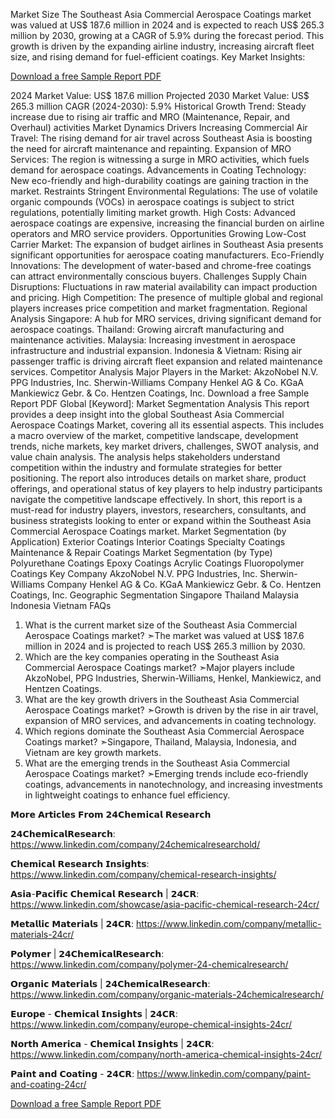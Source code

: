 Market Size
The Southeast Asia Commercial Aerospace Coatings market was valued at US$ 187.6 million in 2024 and is expected to reach US$ 265.3 million by 2030, growing at a CAGR of 5.9% during the forecast period. This growth is driven by the expanding airline industry, increasing aircraft fleet size, and rising demand for fuel-efficient coatings.
Key Market Insights:

[Download a free Sample Report PDF](https://www.24chemicalresearch.com/download-sample/279745/asia-southeast-commercial-aerospace-coatings-market-2024-2030-705)

2024 Market Value: US$ 187.6 million
Projected 2030 Market Value: US$ 265.3 million
CAGR (2024-2030): 5.9%
Historical Growth Trend: Steady increase due to rising air traffic and MRO (Maintenance, Repair, and Overhaul) activities
Market Dynamics
Drivers
Increasing Commercial Air Travel: The rising demand for air travel across Southeast Asia is boosting the need for aircraft maintenance and repainting.
Expansion of MRO Services: The region is witnessing a surge in MRO activities, which fuels demand for aerospace coatings.
Advancements in Coating Technology: New eco-friendly and high-durability coatings are gaining traction in the market.
Restraints
Stringent Environmental Regulations: The use of volatile organic compounds (VOCs) in aerospace coatings is subject to strict regulations, potentially limiting market growth.
High Costs: Advanced aerospace coatings are expensive, increasing the financial burden on airline operators and MRO service providers.
Opportunities
Growing Low-Cost Carrier Market: The expansion of budget airlines in Southeast Asia presents significant opportunities for aerospace coating manufacturers.
Eco-Friendly Innovations: The development of water-based and chrome-free coatings can attract environmentally conscious buyers.
Challenges
Supply Chain Disruptions: Fluctuations in raw material availability can impact production and pricing.
High Competition: The presence of multiple global and regional players increases price competition and market fragmentation.
Regional Analysis
Singapore: A hub for MRO services, driving significant demand for aerospace coatings.
Thailand: Growing aircraft manufacturing and maintenance activities.
Malaysia: Increasing investment in aerospace infrastructure and industrial expansion.
Indonesia & Vietnam: Rising air passenger traffic is driving aircraft fleet expansion and related maintenance services.
Competitor Analysis
Major Players in the Market:
AkzoNobel N.V.
PPG Industries, Inc.
Sherwin-Williams Company
Henkel AG & Co. KGaA
Mankiewicz Gebr. & Co.
Hentzen Coatings, Inc.
Download a free Sample Report PDF
Global [Keyword]: Market Segmentation Analysis
This report provides a deep insight into the global Southeast Asia Commercial Aerospace Coatings Market, covering all its essential aspects. This includes a macro overview of the market, competitive landscape, development trends, niche markets, key market drivers, challenges, SWOT analysis, and value chain analysis.
The analysis helps stakeholders understand competition within the industry and formulate strategies for better positioning. The report also introduces details on market share, product offerings, and operational status of key players to help industry participants navigate the competitive landscape effectively.
In short, this report is a must-read for industry players, investors, researchers, consultants, and business strategists looking to enter or expand within the Southeast Asia Commercial Aerospace Coatings market.
Market Segmentation (by Application)
Exterior Coatings
Interior Coatings
Specialty Coatings
Maintenance & Repair Coatings
Market Segmentation (by Type)
Polyurethane Coatings
Epoxy Coatings
Acrylic Coatings
Fluoropolymer Coatings
Key Company
AkzoNobel N.V.
PPG Industries, Inc.
Sherwin-Williams Company
Henkel AG & Co. KGaA
Mankiewicz Gebr. & Co.
Hentzen Coatings, Inc.
Geographic Segmentation
Singapore
Thailand
Malaysia
Indonesia
Vietnam
FAQs
1. What is the current market size of the Southeast Asia Commercial Aerospace Coatings market?
➣The market was valued at US$ 187.6 million in 2024 and is projected to reach US$ 265.3 million by 2030.
2. Which are the key companies operating in the Southeast Asia Commercial Aerospace Coatings market?
➣Major players include AkzoNobel, PPG Industries, Sherwin-Williams, Henkel, Mankiewicz, and Hentzen Coatings.
3. What are the key growth drivers in the Southeast Asia Commercial Aerospace Coatings market?
➣Growth is driven by the rise in air travel, expansion of MRO services, and advancements in coating technology.
4. Which regions dominate the Southeast Asia Commercial Aerospace Coatings market?
➣Singapore, Thailand, Malaysia, Indonesia, and Vietnam are key growth markets.
5. What are the emerging trends in the Southeast Asia Commercial Aerospace Coatings market?
➣Emerging trends include eco-friendly coatings, advancements in nanotechnology, and increasing investments in lightweight coatings to enhance fuel efficiency.

𝗠𝗼𝗿𝗲 𝗔𝗿𝘁𝗶𝗰𝗹𝗲𝘀 𝗙𝗿𝗼𝗺 𝟮𝟰𝗖𝗵𝗲𝗺𝗶𝗰𝗮𝗹 𝗥𝗲𝘀𝗲𝗮𝗿𝗰𝗵

𝟮𝟰𝗖𝗵𝗲𝗺𝗶𝗰𝗮𝗹𝗥𝗲𝘀𝗲𝗮𝗿𝗰𝗵: https://www.linkedin.com/company/24chemicalresearchold/

𝗖𝗵𝗲𝗺𝗶𝗰𝗮𝗹 𝗥𝗲𝘀𝗲𝗮𝗿𝗰𝗵 𝗜𝗻𝘀𝗶𝗴𝗵𝘁𝘀: https://www.linkedin.com/company/chemical-research-insights/

𝗔𝘀𝗶𝗮-𝗣𝗮𝗰𝗶𝗳𝗶𝗰 𝗖𝗵𝗲𝗺𝗶𝗰𝗮𝗹 𝗥𝗲𝘀𝗲𝗮𝗿𝗰𝗵 | 𝟮𝟰𝗖𝗥: https://www.linkedin.com/showcase/asia-pacific-chemical-research-24cr/

𝗠𝗲𝘁𝗮𝗹𝗹𝗶𝗰 𝗠𝗮𝘁𝗲𝗿𝗶𝗮𝗹𝘀 | 𝟮𝟰𝗖𝗥: https://www.linkedin.com/company/metallic-materials-24cr/

𝗣𝗼𝗹𝘆𝗺𝗲𝗿 | 𝟮𝟰𝗖𝗵𝗲𝗺𝗶𝗰𝗮𝗹𝗥𝗲𝘀𝗲𝗮𝗿𝗰𝗵: https://www.linkedin.com/company/polymer-24-chemicalresearch/

𝗢𝗿𝗴𝗮𝗻𝗶𝗰 𝗠𝗮𝘁𝗲𝗿𝗶𝗮𝗹𝘀 | 𝟮𝟰𝗖𝗵𝗲𝗺𝗶𝗰𝗮𝗹𝗥𝗲𝘀𝗲𝗮𝗿𝗰𝗵: https://www.linkedin.com/company/organic-materials-24chemicalresearch/

𝗘𝘂𝗿𝗼𝗽𝗲 - 𝗖𝗵𝗲𝗺𝗶𝗰𝗮𝗹 𝗜𝗻𝘀𝗶𝗴𝗵𝘁𝘀 | 𝟮𝟰𝗖𝗥: https://www.linkedin.com/company/europe-chemical-insights-24cr/

𝗡𝗼𝗿𝘁𝗵 𝗔𝗺𝗲𝗿𝗶𝗰𝗮 - 𝗖𝗵𝗲𝗺𝗶𝗰𝗮𝗹 𝗜𝗻𝘀𝗶𝗴𝗵𝘁𝘀 | 𝟮𝟰𝗖𝗥: https://www.linkedin.com/company/north-america-chemical-insights-24cr/

𝗣𝗮𝗶𝗻𝘁 𝗮𝗻𝗱 𝗖𝗼𝗮𝘁𝗶𝗻𝗴 - 𝟮𝟰𝗖𝗥: https://www.linkedin.com/company/paint-and-coating-24cr/

[Download a free Sample Report PDF](https://www.24chemicalresearch.com/download-sample/279745/asia-southeast-commercial-aerospace-coatings-market-2024-2030-705)
